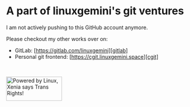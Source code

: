 # A part of linuxgemini's git ventures

I am not actively pushing to this GitHub account anymore.

Please checkout my other works over on:

  - GitLab: [https://gitlab.com/linuxgemini][gitlab]
  - Personal git frontend: [https://cgit.linuxgemini.space][cgit]

</br>

<a href="https://xenia-linux-site.glitch.me/"><img src="https://linuxgemini.space/poweredby.png" alt="Powered by Linux, Xenia says Trans Rights!" width="150" height="65" /></a>

[gitlab]: https://gitlab.com/linuxgemini
[cgit]: https://cgit.linuxgemini.space
